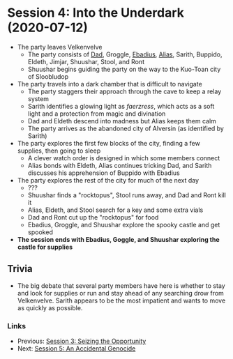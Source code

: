 # Session 4: Into the Underdark (2020-07-12)
* The party leaves Velkenvelve
    * The party consists of [Dad](../../characters/pcs/dad.md), Groggle, [Ebadius](../../characters/pcs/ebadius.md), [Alias](../../characters/pcs/alias.md), Sarith, Buppido, Eldeth, Jimjar, Shuushar, Stool, and Ront
    * Shuushar begins guiding the party on the way to the Kuo-Toan city of Sloobludop
* The party travels into a dark chamber that is difficult to navigate
    * The party staggers their approach through the cave to keep a relay system
    * Sarith identifies a glowing light as *faerzress*, which acts as a soft light and a protection from magic and divination
    * Dad and Eldeth descend into madness but Alias keeps them calm
    * The party arrives as the abandoned city of Alversin (as identified by Sarith)
* The party explores the first few blocks of the city, finding a few supplies, then going to sleep
    * A clever watch order is designed in which some members connect
    * Alias bonds with Eldeth, Alias continues tricking Dad, and Sarith discusses his apprehension of Buppido with Ebadius
* The party explores the rest of the city for much of the next day
    * ???
    * Shuushar finds a "rocktopus", Stool runs away, and Dad and Ront kill it
    * Alias, Eldeth, and Stool search for a key and some extra vials
    * Dad and Ront cut up the "rocktopus" for food
    * Ebadius, Groggle, and Shuushar explore the spooky castle and get spooked
* **The session ends with Ebadius, Goggle, and Shuushar exploring the castle for supplies**

## Trivia
* The big debate that several party members have here is whether to stay and look for supplies or run and stay ahead of any searching drow from Velkenvelve. Sarith appears to be the most impatient and wants to move as quickly as possible.

### Links
* Previous: [Session 3: Seizing the Opportunity](../arc1/session3-2020-06-28.md)
* Next: [Session 5: An Accidental Genocide](session5-2020-07-26.md)

